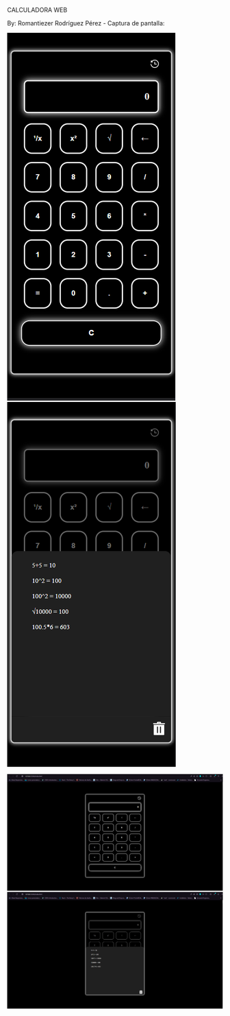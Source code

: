 CALCULADORA WEB

By: Romantiezer Rodríguez Pérez - Captura de pantalla:

![Captura mobile](/captures/mobile-capture.PNG)
![Captura mobile history](/captures/mobile-capture-history.PNG)

![Captura PC](/captures/pc-capture.PNG)
![Captura PC history](/captures/pc-capture-history.PNG)